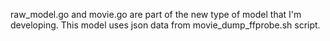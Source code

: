 raw_model.go and movie.go are part of the new type of model that I'm developing.
This model uses json data from movie_dump_ffprobe.sh script.
